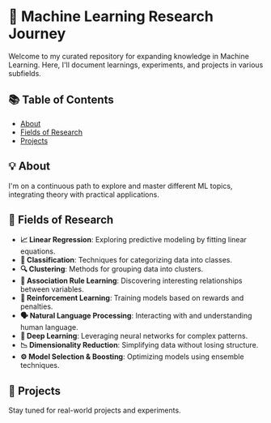 # 🤖 Machine Learning Research Journey

Welcome to my curated repository for expanding knowledge in Machine Learning. Here, I'll document learnings, experiments, and projects in various subfields.

## 📚 Table of Contents
- [About](#about)
- [Fields of Research](#fields-of-research)
- [Projects](#projects)

## 💡 About
I'm on a continuous path to explore and master different ML topics, integrating theory with practical applications.

## 🚀 Fields of Research
- **📈 Linear Regression**: Exploring predictive modeling by fitting linear equations.
- **🎯 Classification**: Techniques for categorizing data into classes.
- **🔍 Clustering**: Methods for grouping data into clusters.
- **🔗 Association Rule Learning**: Discovering interesting relationships between variables.
- **🤖 Reinforcement Learning**: Training models based on rewards and penalties.
- **🗣️ Natural Language Processing**: Interacting with and understanding human language.
- **🧠 Deep Learning**: Leveraging neural networks for complex patterns.
- **📉 Dimensionality Reduction**: Simplifying data without losing structure.
- **⚙️ Model Selection & Boosting**: Optimizing models using ensemble techniques.

## 🔧 Projects
Stay tuned for real-world projects and experiments.
